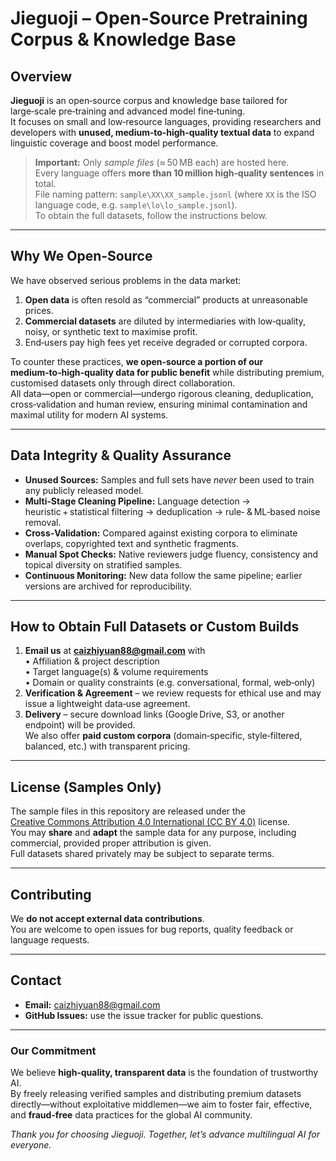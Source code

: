 # Jieguoji – Open‑Source Pretraining Corpus & Knowledge Base

## Overview
**Jieguoji** is an open‑source corpus and knowledge base tailored for large‑scale pre‑training and advanced model fine‑tuning.  
It focuses on small and low‑resource languages, providing researchers and developers with **unused, medium‑to‑high‑quality textual data** to expand linguistic coverage and boost model performance.

> **Important:** Only *sample files* (≈ 50 MB each) are hosted here.  
> Every language offers **more than 10 million high‑quality sentences** in total.  
> File naming pattern: `sample\XX\XX_sample.jsonl` (where `XX` is the ISO language code, e.g. `sample\lo\lo_sample.jsonl`).  
> To obtain the full datasets, follow the instructions below.

---

## Why We Open‑Source
We have observed serious problems in the data market:

1. **Open data** is often resold as “commercial” products at unreasonable prices.  
2. **Commercial datasets** are diluted by intermediaries with low‑quality, noisy, or synthetic text to maximise profit.  
3. End‑users pay high fees yet receive degraded or corrupted corpora.

To counter these practices, **we open‑source a portion of our medium‑to‑high‑quality data for public benefit** while distributing premium, customised datasets only through direct collaboration.  
All data—open or commercial—undergo rigorous cleaning, deduplication, cross‑validation and human review, ensuring minimal contamination and maximal utility for modern AI systems.

---

## Data Integrity & Quality Assurance
- **Unused Sources:** Samples and full sets have *never* been used to train any publicly released model.  
- **Multi‑Stage Cleaning Pipeline:** Language detection → heuristic + statistical filtering → deduplication → rule‑ & ML‑based noise removal.  
- **Cross‑Validation:** Compared against existing corpora to eliminate overlaps, copyrighted text and synthetic fragments.  
- **Manual Spot Checks:** Native reviewers judge fluency, consistency and topical diversity on stratified samples.  
- **Continuous Monitoring:** New data follow the same pipeline; earlier versions are archived for reproducibility.

---

## How to Obtain Full Datasets or Custom Builds
1. **Email us** at **caizhiyuan88@gmail.com** with  
   • Affiliation & project description  
   • Target language(s) & volume requirements  
   • Domain or quality constraints (e.g. conversational, formal, web‑only)  
2. **Verification & Agreement** – we review requests for ethical use and may issue a lightweight data‑use agreement.  
3. **Delivery** – secure download links (Google Drive, S3, or another endpoint) will be provided.  
   We also offer **paid custom corpora** (domain‑specific, style‑filtered, balanced, etc.) with transparent pricing.

---

## License (Samples Only)
The sample files in this repository are released under the  
[Creative Commons Attribution 4.0 International (CC BY 4.0)](https://creativecommons.org/licenses/by/4.0/) license.  
You may **share** and **adapt** the sample data for any purpose, including commercial, provided proper attribution is given.  
Full datasets shared privately may be subject to separate terms.

---

## Contributing
We **do not accept external data contributions**.  
You are welcome to open issues for bug reports, quality feedback or language requests.

---

## Contact
- **Email:** caizhiyuan88@gmail.com  
- **GitHub Issues:** use the issue tracker for public questions.

---

### Our Commitment
We believe **high‑quality, transparent data** is the foundation of trustworthy AI.  
By freely releasing verified samples and distributing premium datasets directly—without exploitative middlemen—we aim to foster fair, effective, and **fraud‑free** data practices for the global AI community.

*Thank you for choosing Jieguoji. Together, let’s advance multilingual AI for everyone.*

